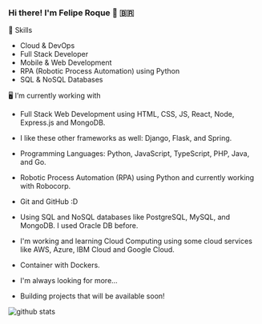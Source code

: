 ### Hi there! I'm Felipe Roque 👋 🇧🇷

🤖 Skills
+ Cloud & DevOps
+ Full Stack Developer
+ Mobile & Web Development
+ RPA (Robotic Process Automation) using Python
+ SQL & NoSQL Databases

🖥️ I’m currently working with
+ Full Stack Web Development using HTML, CSS, JS, React, Node, Express.js and MongoDB.
+ I like these other frameworks as well: Django, Flask, and Spring.
+ Programming Languages: Python, JavaScript, TypeScript, PHP, Java, and Go.
+ Robotic Process Automation (RPA) using Python and currently working with Robocorp.
+ Git and GitHub :D
+ Using SQL and NoSQL databases like PostgreSQL, MySQL, and MongoDB. I used Oracle DB before.
+ I'm working and learning Cloud Computing using some cloud services like AWS, Azure, IBM Cloud and Google Cloud.
+ Container with Dockers.
+ I'm always looking for more... 
  
+ Building projects that will be available soon!

![github stats](https://github-readme-stats.vercel.app/api?username=feliperroque&show_icons=true&theme=merko)


<!--
**FehRoque/FehRoque** is a ✨ _special_ ✨ repository because its `README.md` (this file) appears on your GitHub profile.

[![Used Languages](https://github-readme-stats.vercel.app/api/top-langs/?username=FehRoque&show_icons=true&theme=dark)]
[![Kipper top languages](https://github-readme-stats.vercel.app/api/top-langs/?username=FehRoque&theme=blue-white)](https://github.com/anuraghazra/github-readme-stats)

Here are some ideas to get you started:

- 🔭 I’m currently working on ...
- 🌱 I’m currently learning ...
- 👯 I’m looking to collaborate on ...
- 🤔 I’m looking for help with ...
- 💬 Ask me about ...
- 📫 How to reach me: ...
- 😄 Pronouns: ...
- ⚡ Fun fact: ...
-->
